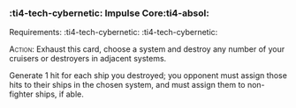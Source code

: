 ### :ti4-tech-cybernetic: **Impulse Core**:ti4-absol:

Requirements: :ti4-tech-cybernetic: :ti4-tech-cybernetic:

<span style="font-variant:small-caps;">Action</span>: Exhaust this card, choose a system and destroy any number of your cruisers or destroyers in adjacent systems.

Generate 1 hit for each ship you destroyed; you opponent must assign those hits to their ships in the chosen system, and must assign them to non-fighter ships, if able.
